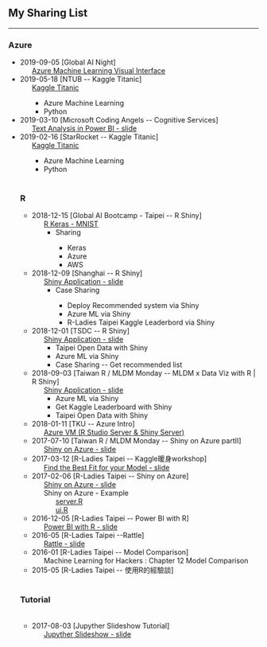 <p>
<h2> My Sharing List </h2>
</p>   
<hr size="1">

<h3> Azure </h3>
<ul>
   <li> 2019-09-05 [Global AI Night]
        <ul class="task-list">
            <li> <a href="https://github.com/kristenchan/Sharing/blob/master/Global_AI_Night.pdf" target="_blank"> Azure Machine Learning Visual Interface </a> </li>
        </ul>
   </li>
   <li> 2019-05-18 [NTUB -- Kaggle Titanic]
        <ul class="task-list">
            <li> <a href="https://github.com/kristenchan/Sharing/blob/master/Kaggle_Titanic/Kaggle_Titanic_NTUB.pdf" target="_blank"> Kaggle Titanic </a> </li>
           <ul>
              <li>Azure Machine Learning</li>
              <li>Python</li>
           </ul>
        </ul>
   </li>
   <li> 2019-03-10 [Microsoft Coding Angels -- Cognitive Services]
        <ul class="task-list">
            <li> <a href="https://github.com/kristenchan/Sharing/blob/master/CognitiveServices_PowerBI.pdf" target="_blank"> Text Analysis in Power BI - slide </a> </li>
        </ul>
   </li>
   <li> 2019-02-16 [StarRocket -- Kaggle Titanic]
        <ul class="task-list">
            <li> <a href="https://github.com/kristenchan/Sharing/tree/master/Kaggle_Titanic" target="_blank"> Kaggle Titanic </a> </li>
           <ul>
              <li>Azure Machine Learning</li>
              <li>Python</li>
        </ul>
   </li>
</ul>

<br>
<h3> R </h3>
<ul>
    <li> 2018-12-15 [Global AI Bootcamp - Taipei -- R Shiny]
            <ul class="task-list">
                <li> <a href="https://github.com/kristenchan/Sharing/blob/master/Keras_Shiny_MNIST.pdf" target="_blank"> R Keras - MNIST  </a> 
                    <ul>
                        <li>Sharing</li>
                            <ul>
                                    <li>Keras</li>
                                    <li>Azure</li>
                                    <li>AWS</li>
                            </ul>
                    </ul>
                </li>
            </ul>
    </li>
    <li> 2018-12-09 [Shanghai -- R Shiny]
            <ul class="task-list">
                <li> <a href="https://github.com/kristenchan/Sharing/blob/master/ShinyApplication_Sharing_Shanghai.pdf" target="_blank"> Shiny Application - slide </a> 
                    <ul>
                        <li>Case Sharing</li>
                            <ul>
                                    <li>Deploy Recommended system via Shiny</li>
                                    <li>Azure ML via Shiny</li>
                                    <li>R-Ladies Taipei Kaggle Leaderbord via Shiny</li>
                            </ul>
                    </ul>
                </li>
            </ul>
    </li>
    <li> 2018-12-01 [TSDC -- R Shiny]
            <ul class="task-list">
                <li> <a href="https://github.com/kristenchan/Sharing/blob/master/ShinyApplication_TSDC.pdf" target="_blank"> Shiny Application - slide </a> 
                    <ul>
                        <li>Taipei Open Data with Shiny</li>
                        <li>Azure ML via Shiny</li>
                        <li>Case Sharing -- Get recommended list</li>
                    </ul>
                </li>
            </ul>
    </li>
    <li> 2018-09-03 [Taiwan R / MLDM Monday -- MLDM x Data Viz with R | R Shiny]
            <ul class="task-list">
                <li> <a href="https://github.com/kristenchan/Sharing/blob/master/ShinyApplication_Sharing_MLDM.pdf" target="_blank"> Shiny Application - slide </a> 
                    <ul>
                        <li>Azure ML via Shiny</li>
                        <li>Get Kaggle Leaderboard with Shiny</li>
                        <li>Taipei Open Data with Shiny</li>
                    </ul>
                </li>
            </ul>
    </li>
    <li> 2018-01-11 [TKU -- Azure Intro]
            <ul class="task-list">
                <li> <a href="https://github.com/kristenchan/Sharing/blob/master/AzureVM_RStudio_Shiny_Server.pdf" target="_blank"> Azure VM (R Studio Server & Shiny Server) </a> 
                </li>
            </ul>
    </li>
    <li> 2017-07-10 [Taiwan R / MLDM Monday -- Shiny on Azure partII]
            <ul class="task-list">
                <li> <a href="https://github.com/kristenchan/Sharing/blob/master/ShinyOnAzure_part2.pdf" target="_blank"> Shiny on Azure - slide </a> 
                </li>
            </ul>
    </li>
   <li> 2017-03-12 [R-Ladies Taipei -- Kaggle暖身workshop]
        <ul class="task-list">
            <li> <a href="https://github.com/kristenchan/Sharing/blob/master/Find%20the%20Best%20Fit%20for%20your%20Model.pdf" target="_blank"> Find the Best Fit for your Model - slide </a> 
            </li>
        </ul>
   </li>
   <li> 2017-02-06 [R-Ladies Taipei -- Shiny on Azure]
        <ul class="task-list">
            <li> <a href="https://github.com/kristenchan/RLadies/blob/master/ShinyOnAzure.pdf" target="_blank">Shiny on Azure - slide </a> 
            </li>
            <li> Shiny on Azure - Example 
                <ul class="task-list">
                    <li> <a href="https://github.com/kristenchan/RLadies/blob/master/ShinyOnAzure_example/server.R" target="_blank"> server.R </a> 
                    </li> 
                    <li> <a href="https://github.com/kristenchan/RLadies/blob/master/ShinyOnAzure_example/ui.R" target="_blank"> ui.R </a> 
                    </li> 
                </ul>
            </li>
        </ul> 
   </li>
   <li> 2016-12-05 [R-Ladies Taipei -- Power BI with R]
        <ul class="task-list">
            <li> <a href="https://github.com/kristenchan/Sharing/blob/master/PowerBIwithR.pdf" target="_blank"> Power BI with R - slide </a> 
            </li>
        </ul>
   </li>   
   <li> 2016-05 [R-Ladies Taipei --Rattle]
        <ul class="task-list">
            <li> <a href="https://github.com/rladiestaipei/R-Main-Panel/blob/master/2016/201605_Rattle.pdf" target="_blank"> Rattle - slide </a> 
            </li>
        </ul>
   </li>      
   <li> 2016-01 [R-Ladies Taipei -- Model Comparison]
        <ul class="task-list">
            <li> Machine Learning for Hackers : Chapter 12 Model Comparison
            </li>
        </ul>
   </li>   
   <li> 2015-05 [R-Ladies Taipei -- 使用R的經驗談]
   </li>    
</ul>

<br>
<h3> Tutorial </h3>
<ul>
   <li> 2017-08-03 [Jupyther Slideshow Tutorial]
        <ul class="task-list">
            <li> <a href="https://kristenchan.github.io/Sharing/Slideshow_Tutorial.slides.html" target="_blank"> Jupyther Slideshow - slide </a> </li>
        </ul>
   </li>
</ul>
